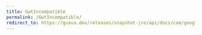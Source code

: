 ```yaml
---
title: GwtIncompatible
permalink: /GwtIncompatible/
redirect_to: https://guava.dev/releases/snapshot-jre/api/docs/com/google/common/annotations/GwtIncompatible.html
---
```

